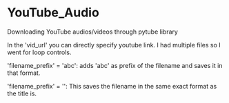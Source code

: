 # YouTube_Audio

Downloading YouTube audios/videos through pytube library


In the 'vid_url' you can directly specify youtube link.
I had multiple files so I went for loop controls.


'filename_prefix' = 'abc':
adds 'abc' as prefix of the filename and saves it in that format.

'filename_prefix' = '':
This saves the filename in the same exact format as the title is.
